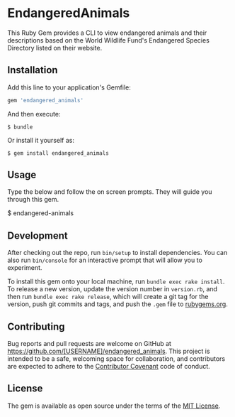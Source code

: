 # EndangeredAnimals

This Ruby Gem provides a CLI to view endangered animals and their descriptions based on the World Wildlife Fund's Endangered Species Directory listed on their website.

## Installation

Add this line to your application's Gemfile:

```ruby
gem 'endangered_animals'
```

And then execute:

    $ bundle

Or install it yourself as:

    $ gem install endangered_animals

## Usage

Type the below and follow the on screen prompts. They will guide you through this gem.

$ endangered-animals

## Development

After checking out the repo, run `bin/setup` to install dependencies. You can also run `bin/console` for an interactive prompt that will allow you to experiment.

To install this gem onto your local machine, run `bundle exec rake install`. To release a new version, update the version number in `version.rb`, and then run `bundle exec rake release`, which will create a git tag for the version, push git commits and tags, and push the `.gem` file to [rubygems.org](https://rubygems.org).

## Contributing

Bug reports and pull requests are welcome on GitHub at https://github.com/[USERNAME]/endangered_animals. This project is intended to be a safe, welcoming space for collaboration, and contributors are expected to adhere to the [Contributor Covenant](http://contributor-covenant.org) code of conduct.


## License

The gem is available as open source under the terms of the [MIT License](http://opensource.org/licenses/MIT).

